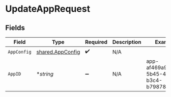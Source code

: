 # UpdateAppRequest


## Fields

| Field                                                       | Type                                                        | Required                                                    | Description                                                 | Example                                                     |
| ----------------------------------------------------------- | ----------------------------------------------------------- | ----------------------------------------------------------- | ----------------------------------------------------------- | ----------------------------------------------------------- |
| `AppConfig`                                                 | [shared.AppConfig](../../../pkg/models/shared/appconfig.md) | :heavy_check_mark:                                          | N/A                                                         |                                                             |
| `AppID`                                                     | **string*                                                   | :heavy_minus_sign:                                          | N/A                                                         | app-af469a92-5b45-4565-b3c4-b79878de67d2                    |